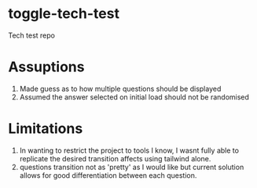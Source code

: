 # toggle-tech-test
Tech test repo

# Assuptions
1. Made guess as to how multiple questions should be displayed
2. Assumed the answer selected on initial load should not be randomised

# Limitations
1. In wanting to restrict the project to tools I know, I wasnt fully able to replicate the desired transition affects using tailwind alone.
2. questions transition not as 'pretty' as I would like but current solution allows for good differentiation between each question.